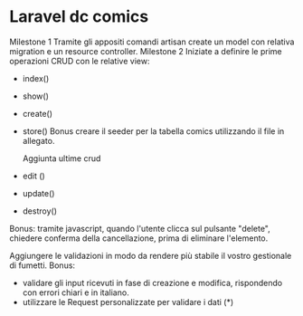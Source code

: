 # Laravel dc comics

Milestone 1
Tramite gli appositi comandi artisan create un model con relativa migration e un resource controller.
Milestone 2
Iniziate a definire le prime operazioni CRUD con le relative view:

-   index()
-   show()
-   create()
-   store()
    Bonus
    creare il seeder per la tabella comics utilizzando il file in allegato.

    Aggiunta ultime crud

-   edit ()
-   update()
-   destroy()

Bonus:
tramite javascript, quando l'utente clicca sul pulsante "delete", chiedere conferma della cancellazione, prima di eliminare l'elemento.

Aggiungere le validazioni in modo da rendere più stabile il vostro gestionale di fumetti.
Bonus:

-   validare gli input ricevuti in fase di creazione e modifica, rispondendo con errori chiari e in italiano.
-   utilizzare le Request personalizzate per validare i dati (\*)
